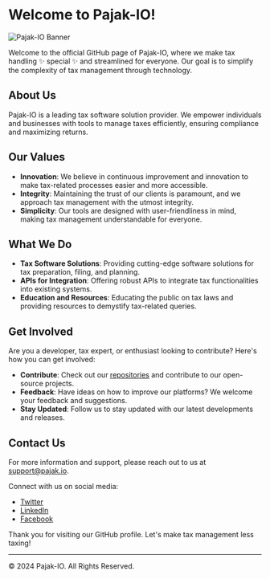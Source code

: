 # Welcome to Pajak-IO!

![Pajak-IO Banner](https://pajak.io/wp-content/uploads/2023/04/logo-pajakio-new-23023.svg)

Welcome to the official GitHub page of Pajak-IO, where we make tax handling ✨ special ✨ and streamlined for everyone. Our goal is to simplify the complexity of tax management through technology.

## About Us

Pajak-IO is a leading tax software solution provider. We empower individuals and businesses with tools to manage taxes efficiently, ensuring compliance and maximizing returns.

## Our Values

- **Innovation**: We believe in continuous improvement and innovation to make tax-related processes easier and more accessible.
- **Integrity**: Maintaining the trust of our clients is paramount, and we approach tax management with the utmost integrity.
- **Simplicity**: Our tools are designed with user-friendliness in mind, making tax management understandable for everyone.

## What We Do

- **Tax Software Solutions**: Providing cutting-edge software solutions for tax preparation, filing, and planning.
- **APIs for Integration**: Offering robust APIs to integrate tax functionalities into existing systems.
- **Education and Resources**: Educating the public on tax laws and providing resources to demystify tax-related queries.

## Get Involved

Are you a developer, tax expert, or enthusiast looking to contribute? Here's how you can get involved:

- **Contribute**: Check out our [repositories](https://github.com/pajak-io) and contribute to our open-source projects.
- **Feedback**: Have ideas on how to improve our platforms? We welcome your feedback and suggestions.
- **Stay Updated**: Follow us to stay updated with our latest developments and releases.

## Contact Us

For more information and support, please reach out to us at [support@pajak.io](mailto:support@pajak.io).

Connect with us on social media:
- [Twitter](#)
- [LinkedIn](#)
- [Facebook](#)

Thank you for visiting our GitHub profile. Let's make tax management less taxing!

---

© 2024 Pajak-IO. All Rights Reserved.
